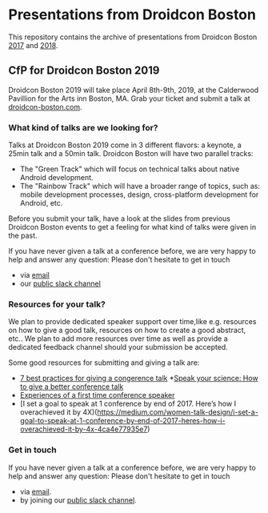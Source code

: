 # Presentations from Droidcon Boston

This repository contains the archive of presentations from Droidcon Boston [2017](http://2017.droidcon-boston.com) and [2018](http://2018.droidcon-boston.com).

## CfP for Droidcon Boston 2019

Droidcon Boston 2019 will take place April 8th-9th, 2019, at the Calderwood Pavillion for the Arts inn Boston, MA.
Grab your ticket and submit a talk at [droidcon-boston.com](http://www.droidcon-boston.com).

### What kind of talks are we looking for?

Talks at Droidcon Boston 2019 come in 3 different flavors: a keynote, a 25min talk and a 50min talk. Droidcon Boston will have two parallel tracks:

* The "Green Track" which will focus on technical talks about native Android development.
* The "Rainbow Track" which will have a broader range of topics, such as: mobile development processes, design, cross-platform development for Android, etc.

Before you submit your talk, have a look at the slides from previous Droidcon Boston events to get a feeling for what kind of talks were given in the past.

If you have never given a talk at a conference before, we are very happy to help and answer any question: Please don't hesitate to get in touch

* via [email](mailto:)
* our [public slack channel]()

### Resources for your talk?

We plan to provide dedicated speaker support over time,like e.g. resources on how to give a good talk, resources on how to create a good abstract, etc.. We plan to add more resources over time as well as provide a dedicated feedback channel should your submission be accepted.

Some good resources for submitting and giving a talk are:

* [7 best practices for giving a congerence talk](https://opensource.com/article/17/9/7-best-practices-giving-conference-talk)
*[Speak your science: How to give a better conference talk](http://www.planetary.org/blogs/emily-lakdawalla/2018/0206-speak-your-science.html)
* [Experiences of a first time conference speaker](https://proandroiddev.com/experiences-of-a-first-time-conference-speaker-80810eb3e2ca)
* [I set a goal to speak at 1 conference by end of 2017. Here’s how I overachieved it by 4X)(https://medium.com/women-talk-design/i-set-a-goal-to-speak-at-1-conference-by-end-of-2017-heres-how-i-overachieved-it-by-4x-4ca4e77935e7)

### Get in touch

If you have never given a talk at a conference before, we are very happy to help and answer any question: Please don't hesitate to get in touch

* via [email](mailto:).
* by joining our [public slack channel](https://droidcon-bos.slack.com).